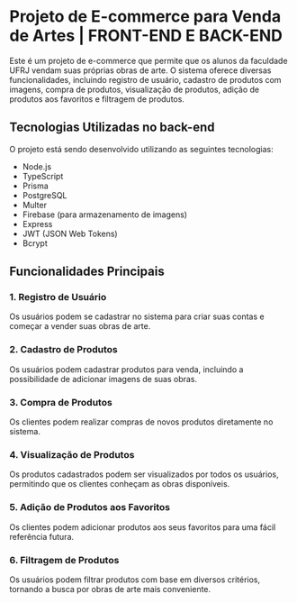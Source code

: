# Projeto de E-commerce para Venda de Artes | FRONT-END E BACK-END

Este é um projeto de e-commerce que permite que os alunos da faculdade UFRJ vendam suas próprias obras de arte. O sistema oferece diversas funcionalidades, incluindo registro de usuário, cadastro de produtos com imagens, compra de produtos, visualização de produtos, adição de produtos aos favoritos e filtragem de produtos.

## Tecnologias Utilizadas no back-end

O projeto está sendo desenvolvido utilizando as seguintes tecnologias:

- Node.js
- TypeScript
- Prisma
- PostgreSQL
- Multer
- Firebase (para armazenamento de imagens)
- Express
- JWT (JSON Web Tokens)
- Bcrypt

## Funcionalidades Principais

### 1. Registro de Usuário

Os usuários podem se cadastrar no sistema para criar suas contas e começar a vender suas obras de arte.

### 2. Cadastro de Produtos

Os usuários podem cadastrar produtos para venda, incluindo a possibilidade de adicionar imagens de suas obras.

### 3. Compra de Produtos

Os clientes podem realizar compras de novos produtos diretamente no sistema.

### 4. Visualização de Produtos

Os produtos cadastrados podem ser visualizados por todos os usuários, permitindo que os clientes conheçam as obras disponíveis.

### 5. Adição de Produtos aos Favoritos

Os clientes podem adicionar produtos aos seus favoritos para uma fácil referência futura.

### 6. Filtragem de Produtos

Os usuários podem filtrar produtos com base em diversos critérios, tornando a busca por obras de arte mais conveniente.

